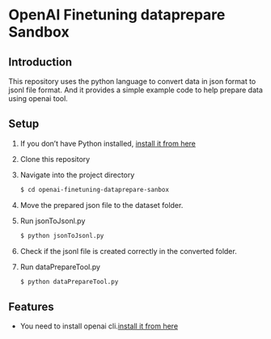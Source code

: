 # OpenAI Finetuning dataprepare Sandbox


## Introduction
This repository uses the python language to convert data in json format to jsonl file format. And it provides a simple example code to help prepare data using openai tool.

## Setup

1. If you don’t have Python installed, [install it from here](https://www.python.org/downloads/)

2. Clone this repository

3. Navigate into the project directory

   ```bash
   $ cd openai-finetuning-dataprepare-sanbox
   ```

4. Move the prepared json file to the dataset folder.

5. Run jsonToJsonl.py

   ```bash
   $ python jsonToJsonl.py
   ```
6. Check if the jsonl file is created correctly in the converted folder.

7. Run dataPrepareTool.py

   ```bash
   $ python dataPrepareTool.py
   ```
   

## Features
- You need to install openai cli.[install it from here](https://platform.openai.com/docs/guides/fine-tuning)
